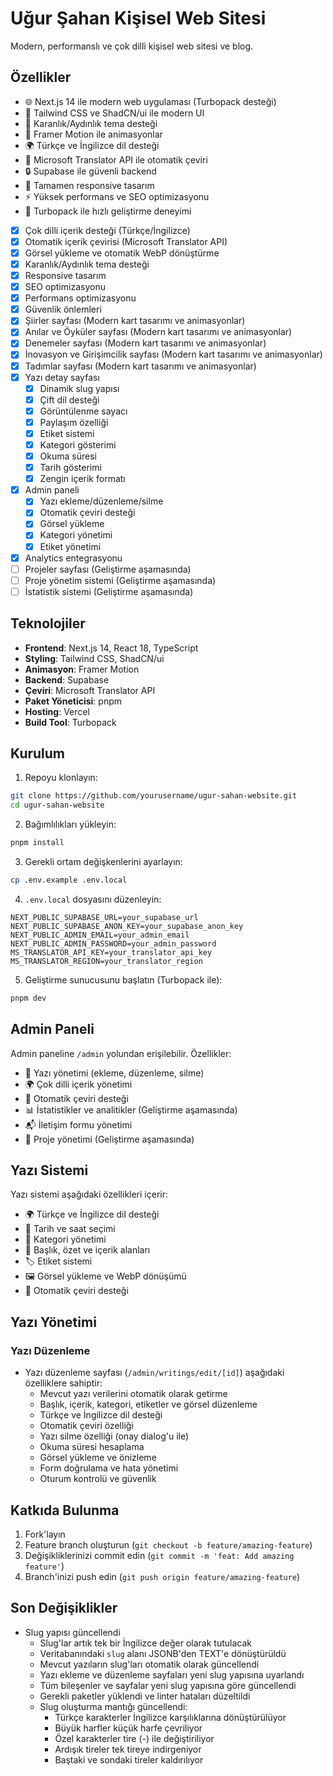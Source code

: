 # Uğur Şahan Kişisel Web Sitesi

Modern, performanslı ve çok dilli kişisel web sitesi ve blog.

## Özellikler

- 🌐 Next.js 14 ile modern web uygulaması (Turbopack desteği)
- 🎨 Tailwind CSS ve ShadCN/ui ile modern UI
- 🌙 Karanlık/Aydınlık tema desteği
- 🔄 Framer Motion ile animasyonlar
- 🌍 Türkçe ve İngilizce dil desteği
- 📝 Microsoft Translator API ile otomatik çeviri
- 🔒 Supabase ile güvenli backend
- 📱 Tamamen responsive tasarım
- ⚡️ Yüksek performans ve SEO optimizasyonu
- 🚀 Turbopack ile hızlı geliştirme deneyimi
- [x] Çok dilli içerik desteği (Türkçe/İngilizce)
- [x] Otomatik içerik çevirisi (Microsoft Translator API)
- [x] Görsel yükleme ve otomatik WebP dönüştürme
- [x] Karanlık/Aydınlık tema desteği
- [x] Responsive tasarım
- [x] SEO optimizasyonu
- [x] Performans optimizasyonu
- [x] Güvenlik önlemleri
- [x] Şiirler sayfası (Modern kart tasarımı ve animasyonlar)
- [x] Anılar ve Öyküler sayfası (Modern kart tasarımı ve animasyonlar)
- [x] Denemeler sayfası (Modern kart tasarımı ve animasyonlar)
- [x] İnovasyon ve Girişimcilik sayfası (Modern kart tasarımı ve animasyonlar)
- [x] Tadımlar sayfası (Modern kart tasarımı ve animasyonlar)
- [x] Yazı detay sayfası
  - [x] Dinamik slug yapısı
  - [x] Çift dil desteği
  - [x] Görüntülenme sayacı
  - [x] Paylaşım özelliği
  - [x] Etiket sistemi
  - [x] Kategori gösterimi
  - [x] Okuma süresi
  - [x] Tarih gösterimi
  - [x] Zengin içerik formatı
- [x] Admin paneli
  - [x] Yazı ekleme/düzenleme/silme
  - [x] Otomatik çeviri desteği
  - [x] Görsel yükleme
  - [x] Kategori yönetimi
  - [x] Etiket yönetimi
- [x] Analytics entegrasyonu
- [ ] Projeler sayfası (Geliştirme aşamasında)
- [ ] Proje yönetim sistemi (Geliştirme aşamasında)
- [ ] İstatistik sistemi (Geliştirme aşamasında)

## Teknolojiler

- **Frontend**: Next.js 14, React 18, TypeScript
- **Styling**: Tailwind CSS, ShadCN/ui
- **Animasyon**: Framer Motion
- **Backend**: Supabase
- **Çeviri**: Microsoft Translator API
- **Paket Yöneticisi**: pnpm
- **Hosting**: Vercel
- **Build Tool**: Turbopack

## Kurulum

1. Repoyu klonlayın:
```bash
git clone https://github.com/yourusername/ugur-sahan-website.git
cd ugur-sahan-website
```

2. Bağımlılıkları yükleyin:
```bash
pnpm install
```

3. Gerekli ortam değişkenlerini ayarlayın:
```bash
cp .env.example .env.local
```

4. `.env.local` dosyasını düzenleyin:
```env
NEXT_PUBLIC_SUPABASE_URL=your_supabase_url
NEXT_PUBLIC_SUPABASE_ANON_KEY=your_supabase_anon_key
NEXT_PUBLIC_ADMIN_EMAIL=your_admin_email
NEXT_PUBLIC_ADMIN_PASSWORD=your_admin_password
MS_TRANSLATOR_API_KEY=your_translator_api_key
MS_TRANSLATOR_REGION=your_translator_region
```

5. Geliştirme sunucusunu başlatın (Turbopack ile):
```bash
pnpm dev
```

## Admin Paneli

Admin paneline `/admin` yolundan erişilebilir. Özellikler:

- 📝 Yazı yönetimi (ekleme, düzenleme, silme)
- 🌍 Çok dilli içerik yönetimi
- 🔄 Otomatik çeviri desteği
- 📊 İstatistikler ve analitikler (Geliştirme aşamasında)
- 📬 İletişim formu yönetimi
- 🚧 Proje yönetimi (Geliştirme aşamasında)

## Yazı Sistemi

Yazı sistemi aşağıdaki özellikleri içerir:

- 🌍 Türkçe ve İngilizce dil desteği
- 📅 Tarih ve saat seçimi
- 📑 Kategori yönetimi
- 📝 Başlık, özet ve içerik alanları
- 🏷️ Etiket sistemi
- 🖼️ Görsel yükleme ve WebP dönüşümü
- 🔄 Otomatik çeviri desteği

## Yazı Yönetimi

### Yazı Düzenleme
- Yazı düzenleme sayfası (`/admin/writings/edit/[id]`) aşağıdaki özelliklere sahiptir:
  - Mevcut yazı verilerini otomatik olarak getirme
  - Başlık, içerik, kategori, etiketler ve görsel düzenleme
  - Türkçe ve İngilizce dil desteği
  - Otomatik çeviri özelliği
  - Yazı silme özelliği (onay dialog'u ile)
  - Okuma süresi hesaplama
  - Görsel yükleme ve önizleme
  - Form doğrulama ve hata yönetimi
  - Oturum kontrolü ve güvenlik

## Katkıda Bulunma

1. Fork'layın
2. Feature branch oluşturun (`git checkout -b feature/amazing-feature`)
3. Değişikliklerinizi commit edin (`git commit -m 'feat: Add amazing feature'`)
4. Branch'inizi push edin (`git push origin feature/amazing-feature`)

## Son Değişiklikler

- Slug yapısı güncellendi
  - Slug'lar artık tek bir İngilizce değer olarak tutulacak
  - Veritabanındaki `slug` alanı JSONB'den TEXT'e dönüştürüldü
  - Mevcut yazıların slug'ları otomatik olarak güncellendi
  - Yazı ekleme ve düzenleme sayfaları yeni slug yapısına uyarlandı
  - Tüm bileşenler ve sayfalar yeni slug yapısına göre güncellendi
  - Gerekli paketler yüklendi ve linter hataları düzeltildi
  - Slug oluşturma mantığı güncellendi:
    - Türkçe karakterler İngilizce karşılıklarına dönüştürülüyor
    - Büyük harfler küçük harfe çevriliyor
    - Özel karakterler tire (-) ile değiştiriliyor
    - Ardışık tireler tek tireye indirgeniyor
    - Baştaki ve sondaki tireler kaldırılıyor